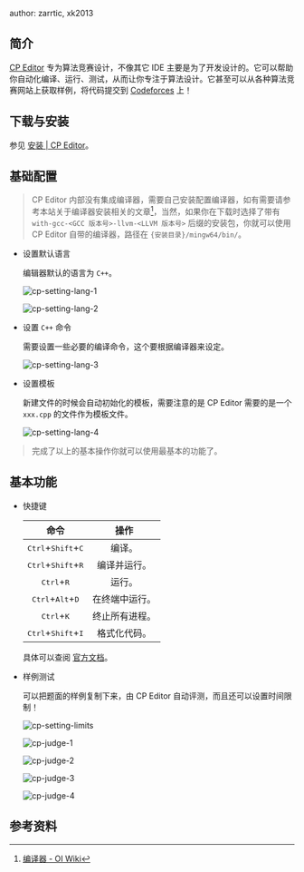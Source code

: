 author: zarrtic, xk2013

## 简介

[CP Editor](https://github.com/cpeditor/cpeditor) 专为算法竞赛设计，不像其它 IDE 主要是为了开发设计的。它可以帮助你自动化编译、运行、测试，从而让你专注于算法设计。它甚至可以从各种算法竞赛网站上获取样例，将代码提交到 [Codeforces](https://codeforces.com/) 上！

## 下载与安装

参见 [安装 | CP Editor](https://cpeditor.org/zh/docs/installation/)。

## 基础配置

> CP Editor 内部没有集成编译器，需要自己安装配置编译器，如有需要请参考本站关于编译器安装相关的文章[^compiler]，当然，如果你在下载时选择了带有 `with-gcc-<GCC 版本号>-llvm-<LLVM 版本号>` 后缀的安装包，你就可以使用 CP Editor 自带的编译器，路径在 `{安装目录}/mingw64/bin/`。

-   设置默认语言

    编辑器默认的语言为 `C++`。

    ![cp-setting-lang-1](images/cp-setting-lang-1.png)

    ![cp-setting-lang-2](images/cp-setting-lang-2.png)

-   设置 `C++` 命令

    需要设置一些必要的编译命令，这个要根据编译器来设定。

    ![cp-setting-lang-3](images/cp-setting-lang-3.png)

-   设置模板

    新建文件的时候会自动初始化的模板，需要注意的是 CP Editor 需要的是一个 `xxx.cpp` 的文件作为模板文件。

    ![cp-setting-lang-4](images/cp-setting-lang-4.png)

> 完成了以上的基本操作你就可以使用最基本的功能了。

## 基本功能

-   快捷键

    |            命令           |    操作   |
    | :---------------------: | :-----: |
    | <kbd>Ctrl</kbd>+<kbd>Shift</kbd>+<kbd>C</kbd> |   编译。   |
    | <kbd>Ctrl</kbd>+<kbd>Shift</kbd>+<kbd>R</kbd> |  编译并运行。 |
    |    <kbd>Ctrl</kbd>+<kbd>R</kbd>    |   运行。   |
    |  <kbd>Ctrl</kbd>+<kbd>Alt</kbd>+<kbd>D</kbd>  | 在终端中运行。 |
    |    <kbd>Ctrl</kbd>+<kbd>K</kbd>    | 终止所有进程。 |
    | <kbd>Ctrl</kbd>+<kbd>Shift</kbd>+<kbd>I</kbd> |  格式化代码。 |

    具体可以查阅 [官方文档](https://cpeditor.org/zh/docs/preferences/key-bindings/)。

-   样例测试

    可以把题面的样例复制下来，由 CP Editor 自动评测，而且还可以设置时间限制！

    ![cp-setting-limits](images/cp-setting-limits.png)

    ![cp-judge-1](images/cp-judge-1.png)

    ![cp-judge-2](images/cp-judge-2.png)

    ![cp-judge-3](images/cp-judge-3.png)

    ![cp-judge-4](images/cp-judge-4.png)

## 参考资料

[^compiler]: [编译器 - OI Wiki](../compiler.md)

